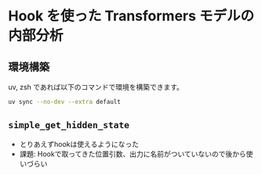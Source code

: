 # Hook を使った Transformers モデルの内部分析


## 環境構築
uv, zsh であれば以下のコマンドで環境を構築できます。
```zsh
uv sync --no-dev --extra default
```


## `simple_get_hidden_state`
- とりあえずhookは使えるようになった
- 課題: Hookで取ってきた位置引数、出力に名前がついていないので後から使いづらい